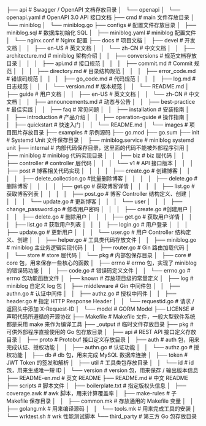 

├── api # Swagger / OpenAPI 文档存放目录
│   └── openapi
│       └── openapi.yaml # OpenAPI 3.0 API 接口文档
├── cmd # main 文件存放目录
│   └── miniblog
│       └── miniblog.go
├── configs # 配置文件存放目录
│   ├── miniblog.sql # 数据库初始化 SQL
│   ├── miniblog.yaml # miniblog 配置文件
│   └── nginx.conf # Nginx 配置
├── docs # 项目文档
│   ├── devel # 开发文档
│   │   ├── en-US # 英文文档
│   │   └── zh-CN # 中文文档
│   │       ├── architecture.md # miniblog 架构介绍
│   │       ├── conversions # 规范文档存放目录
│   │       │   ├── api.md # 接口规范
│   │       │   ├── commit.md # Commit 规范
│   │       │   ├── directory.md # 目录结构规范
│   │       │   ├── error_code.md # 错误码规范
│   │       │   ├── go_code.md # 代码规范
│   │       │   ├── log.md # 日志规范
│   │       │   └── version.md # 版本规范
│   │       └── README.md
│   ├── guide # 用户文档
│   │   ├── en-US # 英文文档
│   │   └── zh-CN # 中文文档
│   │       ├── announcements.md # 动态与公告
│   │       ├── best-practice # 最佳实践
│   │       ├── faq # 常见问题
│   │       ├── installation # 安装指南
│   │       ├── introduction # 产品介绍
│   │       ├── operation-guide # 操作指南
│   │       ├── quickstart # 快速入门
│   │       └── README.md
│   └── images # 项目图片存放目录
├── examples # 示例源码
├── go.mod
├── go.sum
├── init # Systemd Unit 文件保存目录
│   ├── miniblog.service # miniblog systemd unit
├── internal # 内部代码保存目录，这里面的代码不能被外部程序引用
│   ├── miniblog # miniblog 代码实现目录
│   │   ├── biz # biz 层代码
│   │   ├── controller # controller 层代码
│   │   │   └── v1 # API 接口版本
│   │   │       ├── post # 博客相关代码实现
│   │   │       │   ├── create.go # 创建博客
│   │   │       │   ├── delete_collection.go #批量删除博客
│   │   │       │   ├── delete.go # 删除博客
│   │   │       │   ├── get.go # 获取博客详情
│   │   │       │   ├── list.go # 获取博客列表
│   │   │       │   ├── post.go # 博客 Controller 结构定义、创建
│   │   │       │   └── update.go # 更新博客
│   │   │       └── user
│   │   │           ├── change_password.go # 修改用户密码
│   │   │           ├── create.go #创建用户
│   │   │           ├── delete.go # 删除用户
│   │   │           ├── get.go # 获取用户详情
│   │   │           ├── list.go # 获取用户列表
│   │   │           ├── login.go # 用户登录
│   │   │           ├── update.go  # 更新用户
│   │   │           └── user.go # 用户 Controller 结构定义、创建
│   │   ├── helper.go # 工具类代码存放文件
│   │   ├── miniblog.go # miniblog 主业务逻辑实现代码
│   │   ├── router.go # Gin 路由加载代码
│   │   └── store # store 层代码
│   └── pkg # 内部包保存目录
│       ├── core # core 包，用来保存一些核心的函数
│       ├── errno # errno 包，实现了 miniblog 的错误码功能
│       │   ├── code.go # 错误码定义文件
│       │   └── errno.go # errno 包功能函数文件
│       ├── known # 存放项目级的常量定义
│       ├── log # miniblog 自定义 log 包
│       ├── middleware # Gin 中间件包
│       │   ├── authn.go # 认证中间件
│       │   ├── authz.go # 授权中间件
│       │   ├── header.go # 指定 HTTP Response Header
│       │   └── requestid.go # 请求 / 返回头中添加 X-Request-ID
│       └── model # GORM Model
├── LICENSE # 声明代码所遵循的开源协议
├── Makefile # Makefile 文件，一般大型软件系统都是采用 make 来作为编译工具
├── _output # 临时文件存放目录
├── pkg # 可供外部程序直接使用的 Go 包存放目录
│   ├── api # REST API 接口定义存放目录
│   ├── proto # Protobuf 接口定义存放目录
│   ├── auth # auth 包，用来完成认证、授权功能
│   │   ├── authn.go # 认证功能
│   │   └── authz.go # 授权功能
│   ├── db # db 包，用来完成 MySQL 数据库连接
│   ├── token # JWT Token 的签发和解析
│   ├── util # 工具类包存放目录
│   │   └── id # id 包，用来生成唯一短 ID
│   └── version # version 包，用来保存 / 输出版本信息
├── README-en.md # 英文 README
├── README.md # 中文 README
├── scripts # 脚本文件
│   ├── boilerplate.txt # 指定版权头信息
│   ├── coverage.awk # awk 脚本，用来计算覆盖率
│   ├── make-rules # 子 Makefile 保存目录
│   │   ├── common.mk # 存放通用的 Makefile 变量
│   │   ├── golang.mk # 用来编译源码
│   │   └── tools.mk # 用来完成工具的安装
│   └── wrktest.sh # wrk 性能测试脚本
└── third_party # 第三方 Go 包存放目录
